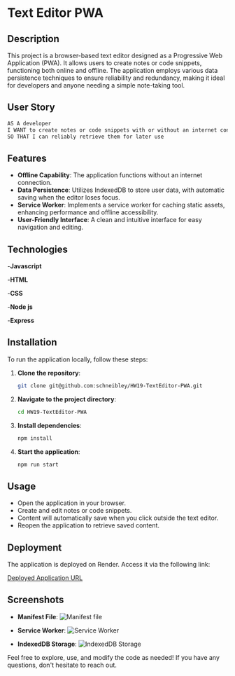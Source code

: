 # Text Editor PWA

## Description

This project is a browser-based text editor designed as a Progressive Web Application (PWA). It allows users to create notes or code snippets, functioning both online and offline. The application employs various data persistence techniques to ensure reliability and redundancy, making it ideal for developers and anyone needing a simple note-taking tool.

## User Story

```md
AS A developer
I WANT to create notes or code snippets with or without an internet connection
SO THAT I can reliably retrieve them for later use
```

## Features

- **Offline Capability**: The application functions without an internet connection.
- **Data Persistence**: Utilizes IndexedDB to store user data, with automatic saving when the editor loses focus.
- **Service Worker**: Implements a service worker for caching static assets, enhancing performance and offline accessibility.
- **User-Friendly Interface**: A clean and intuitive interface for easy navigation and editing.

## Technologies
-**Javascript**

-**HTML**

-**CSS**

-**Node js**

-**Express**

## Installation

To run the application locally, follow these steps:

1. **Clone the repository**:
   ```bash
   git clone git@github.com:schneibley/HW19-TextEditor-PWA.git
   ```
2. **Navigate to the project directory**:
   ```bash
   cd HW19-TextEditor-PWA
   ```
3. **Install dependencies**:
   ```bash
   npm install
   ```
4. **Start the application**:
   ```bash
   npm run start
   ```

## Usage

- Open the application in your browser.
- Create and edit notes or code snippets.
- Content will automatically save when you click outside the text editor.
- Reopen the application to retrieve saved content.

## Deployment

The application is deployed on Render. Access it via the following link:

[Deployed Application URL](https://hw19-texteditor-pwa.onrender.com)

## Screenshots


- **Manifest File**: ![Manifest file](https://github.com/user-attachments/assets/02c9ef65-b1be-4ec5-a479-f719ece076f9)

- **Service Worker**: ![Service Worker](https://github.com/user-attachments/assets/9d3385c2-19e2-436e-9c6f-326a92e7561b)

- **IndexedDB Storage**: ![IndexedDB Storage](https://github.com/user-attachments/assets/c4f1bfd2-ce62-4aee-882d-93c46ee1d5cc)


 Feel free to explore, use, and modify the code as needed! If you have any questions, don't hesitate to reach out.
